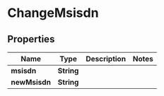 
# ChangeMsisdn

## Properties
Name | Type | Description | Notes
------------ | ------------- | ------------- | -------------
**msisdn** | **String** |  | 
**newMsisdn** | **String** |  | 



